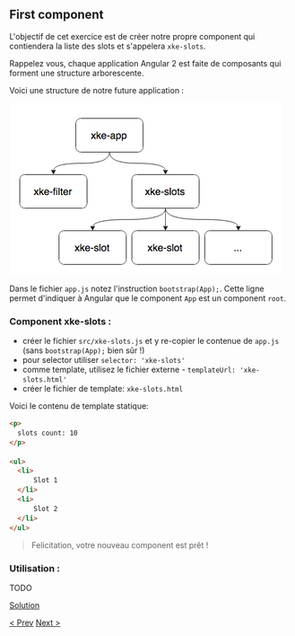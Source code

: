 ## First component

L'objectif de cet exercice est de créer notre propre component qui contiendera la liste des slots et s'appelera `xke-slots`.

Rappelez vous, chaque application Angular 2 est faite de composants qui forment une structure arborescente.

Voici une structure de notre future application :

![Components Tree](img/components-tree.png)
 
Dans le fichier `app.js` notez l'instruction `bootstrap(App);`. 
Cette ligne permet d'indiquer à Angular que le component `App` est un component `root`.  

### Component xke-slots :

- créer le fichier `src/xke-slots.js` et y re-copier le contenue de `app.js` (sans `bootstrap(App);` bien sûr !)   
- pour selector utiliser `selector: 'xke-slots'`
- comme template, utilisez le fichier externe - `templateUrl: 'xke-slots.html'`
- créer le fichier de template: `xke-slots.html`

Voici le contenu de template statique:

```html
<p>
  slots count: 10
</p>

<ul>
  <li>
      Slot 1
  </li>
  <li>
      Slot 2
  </li>
</ul>
```
  
> Felicitation, votre nouveau component est prêt !

### Utilisation :
TODO

  
[Solution](first-component-solution.md)

[< Prev](data-binding.md) [Next >](exo3.md)
